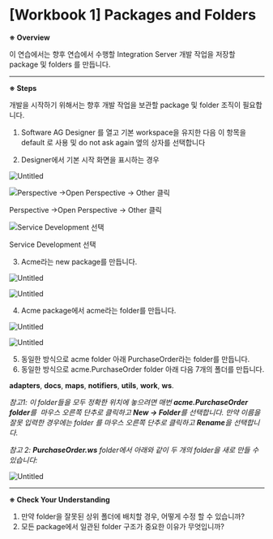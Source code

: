 # [Workbook 1] Packages and Folders

**※ Overview**

이 연습에서는 향후 연습에서 수행할 Integration Server 개발 작업을 저장할 package 및 folders 를 만듭니다.

---

**※ Steps**

개발을 시작하기 위해서는 향후 개발 작업을 보관할 package 및 folder 조직이 필요합니다.

1. Software AG Designer 를 열고 기본 workspace을 유지한 다음 이 항목을 default 로 사용 및 do not ask again 옆의 상자를 선택합니다

2. Designer에서 기본 시작 화면을 표시하는 경우

![Untitled](%5BWorkbook%201%5D%20Packages%20and%20Folders%20a9de6bc1f42049a79e829dda34f176e7/Untitled.png)

![Perspective →Open Perspective → Other 클릭](%5BWorkbook%201%5D%20Packages%20and%20Folders%20a9de6bc1f42049a79e829dda34f176e7/Untitled%201.png)

Perspective →Open Perspective → Other 클릭

![Service Development 선택](%5BWorkbook%201%5D%20Packages%20and%20Folders%20a9de6bc1f42049a79e829dda34f176e7/Untitled%202.png)

Service Development 선택

3.	Acme라는 new package를 만듭니다.

![Untitled](%5BWorkbook%201%5D%20Packages%20and%20Folders%20a9de6bc1f42049a79e829dda34f176e7/Untitled%203.png)

![Untitled](%5BWorkbook%201%5D%20Packages%20and%20Folders%20a9de6bc1f42049a79e829dda34f176e7/Untitled%204.png)

4.	Acme package에서 acme라는 folder를 만듭니다.

![Untitled](%5BWorkbook%201%5D%20Packages%20and%20Folders%20a9de6bc1f42049a79e829dda34f176e7/Untitled%205.png)

![Untitled](%5BWorkbook%201%5D%20Packages%20and%20Folders%20a9de6bc1f42049a79e829dda34f176e7/Untitled%206.png)

5. 동일한 방식으로 acme folder 아래 PurchaseOrder라는 folder를 만듭니다.
6. 동일한 방식으로 acme.PurchaseOrder folder 아래 다음 7개의 폴더를 만듭니다.

   
**adapters**, **docs**, **maps**, **notifiers**, **utils**, **work**, **ws**.

  *참고1: 이 folder들을 모두 정확한 위치에 놓으려면 매번 **acme.PurchaseOrder folder**를  마우스 오른쪽 단추로 클릭하고 **New -> Folder**를 선택합니다. 만약 이름을 잘못 입력한 경우에는 folder 를 마우스 오른쪽 단추로 클릭하고 **Rename**을 선택합니다.*    

 *참고 2: **PurchaseOrder.ws** folder에서 아래와 같이 두 개의 folder을 새로 만들 수 있습니다:*

![Untitled](%5BWorkbook%201%5D%20Packages%20and%20Folders%20a9de6bc1f42049a79e829dda34f176e7/Untitled%207.png)

---

**※ Check Your Understanding**

1. 만약 folder을 잘못된 상위 폴더에 배치할 경우, 어떻게 수정 할 수 있습니까?
2. 모든 package에서 일관된 folder 구조가 중요한 이유가 무엇입니까?
